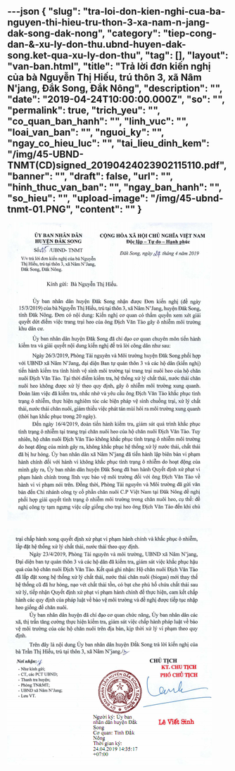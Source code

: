 ---json
{
    "slug": "tra-loi-don-kien-nghi-cua-ba-nguyen-thi-hieu-tru-thon-3-xa-nam-n-jang-dak-song-dak-nong",
    "category": "tiep-cong-dan-&-xu-ly-don-thu.ubnd-huyen-dak-song.ket-qua-xu-ly-don-thu",
    "tag": [],
    "layout": "van-ban.html",
    "title": "Trả lời đơn kiến nghị của bà Nguyễn Thị Hiếu, trú thôn 3, xã Nâm N'jang, Đắk Song, Đắk Nông",
    "description": "",
    "date": "2019-04-24T10:00:00.000Z",
    "so": "",
    "permalink": true,
    "trich_yeu": "",
    "co_quan_ban_hanh": "",
    "linh_vuc": "",
    "loai_van_ban": "",
    "nguoi_ky": "",
    "ngay_co_hieu_luc": "",
    "tai_lieu_dinh_kem": "/img/45-UBND-TNMT(CD)signed_20190424023902115110.pdf",
    "banner": "",
    "draft": false,
    "url": "",
    "hinh_thuc_van_ban": "",
    "ngay_ban_hanh": "",
    "so_hieu": "",
    "upload-image": "/img/45-ubnd-tnmt-01.PNG",
    "__content__": ""
}
---
<p><img alt="" src="/img/45-ubnd-tnmt.PNG" /></p>

<p><img alt="" src="/img/45-ubnd-tnmt-01.PNG" /></p>
